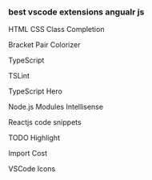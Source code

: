 ### best vscode extensions angualr js

HTML CSS Class Completion

Bracket Pair Colorizer

TypeScript 

TSLint

TypeScript Hero

Node.js Modules Intellisense

Reactjs code snippets 
 
TODO Highlight 
 
Import Cost 
  
VSCode Icons 
 
